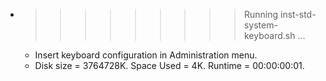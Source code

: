 * >>>>>>>>> Running inst-std-system-keyboard.sh ...
  * Insert keyboard configuration in Administration menu.
  * Disk size = 3764728K. Space Used = 4K. Runtime = 00:00:00:01.
